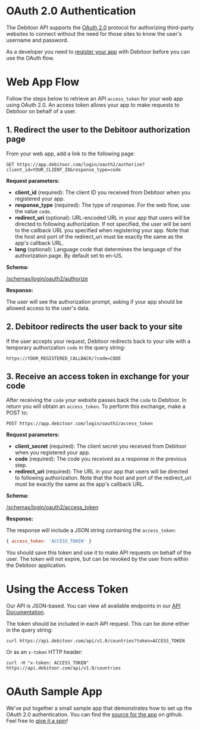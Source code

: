 # OAuth 2.0 Authentication

The Debitoor API supports the [OAuth 2.0](http://oauth.net/2/) protocol for authorizing third-party websites to connect without the need for those sites to know the user's username and password.

As a developer you need to [register your app](https://github.com/e-conomic/debitoor-api#registration) with Debitoor before you can use the OAuth flow.

# Web App Flow

Follow the steps below to retrieve an API `access_token` for your web app using OAuth 2.0. An access token allows your app to make requests to Debitoor on behalf of a user.

## 1. Redirect the user to the Debitoor authorization page
From your web app, add a link to the following page:

```plain
GET https://app.debitoor.com/login/oauth2/authorize?client_id=YOUR_CLIENT_ID&response_type=code
```

**Request parameters:**

- **client_id** (required): The client ID you received from Debitoor when you registered your app.
- **response_type** (required): The type of response. For the web flow, use the value `code`.
- **redirect_uri** (optional): URL-encoded URL in your app that users will be directed to following authorization. If not specified, the user will be sent to the callback URL you specified when registering your app. Note that the host and port of the redirect_uri must be exactly the same as the app's callback URL.
- **lang** (optional): Language code that determines the language of the authorization page. By default set to en-US.

**Schema:**

[/schemas/login/oauth2/authorize](https://app.debitoor.com/api/v1.0/schemas/login/oauth2/authorize)

**Response:**

The user will see the authorization prompt, asking if your app should be allowed access to the user's data.

## 2. Debitoor redirects the user back to your site

If the user accepts your request, Debitoor redirects back to your site with a temporary authorization `code` in the query string:

```plain
https://YOUR_REGISTERED_CALLBACK/?code=CODE
```

## 3. Receive an access token in exchange for your code

After receiving the `code` your website passes back the `code` to Debitoor. In return you will obtain an `access_token`. To perform this exchange, make a POST to:

```plain
POST https://app.debitoor.com/login/oauth2/access_token
```

**Request parameters:**

- **client_secret** (required): The client secret you received from Debitoor when you registered your app.
- **code** (required): The code you received as a response in the previous step.
- **redirect_uri** (required): The URL in your app that users will be directed to following authorization. Note that the host and port of the redirect_uri must be exactly the same as the app's callback URL.

**Schema:**

[/schemas/login/oauth2/access_token](https://app.debitoor.com/api/v1.0/schemas/login/oauth2/access_token)

**Response:**

The response will include a JSON string containing the `access_token`:

```js
{ access_token: 'ACCESS_TOKEN' }
```

You should save this token and use it to make API requests on behalf of the user. The token will not expire, but can be revoked by the user from within the Debitoor application.

# Using the Access Token

Our API is JSON-based. You can view all available endpoints in our [API Documentation](https://api.debitoor.com/api).

The token should be included in each API request. This can be done either in the query string:

```plain
curl https://api.debitoor.com/api/v1.0/countries?token=ACCESS_TOKEN
```

Or as an `x-token` HTTP header:

```plain
curl -H "x-token: ACCESS_TOKEN" https://api.debitoor.com/api/v1.0/countries
```

# OAuth Sample App

We've put together a small sample app that demonstrates how to set up the OAuth 2.0 authentication. You can find the [source for the app](https://github.com/e-conomic/debitoor-oauth-sample) on github. Feel free to [give it a spin](https://s3-eu-west-1.amazonaws.com/debitoor-oauth-sample/index.html)!
